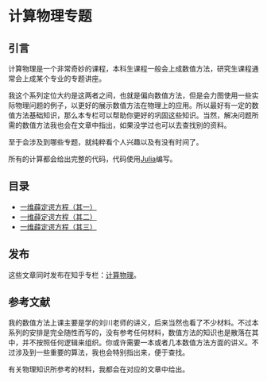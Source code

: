 # 计算物理专题

## 引言

计算物理是一个非常奇妙的课程，本科生课程一般会上成数值方法，研究生课程通常会上成某个专业的专题讲座。

我这个系列定位大约是这两者之间，也就是偏向数值方法，但是会力图使用一些实际物理问题的例子，以更好的展示数值方法在物理上的应用。所以最好有一定的数值方法基础知识，那么本专栏可以帮助你更好的巩固这些知识。当然，解决问题所需的数值方法我也会在文章中指出，如果没学过也可以去查找别的资料。

至于会涉及到哪些专题，就纯粹看个人兴趣以及有没有时间了。

所有的计算都会给出完整的代码，代码使用[Julia](https://julialang.org/)编写。

## 目录

- [一维薛定谔方程（其一）](./%E4%B8%80%E7%BB%B4%E8%96%9B%E5%AE%9A%E8%B0%94%E6%96%B9%E7%A8%8B%EF%BC%88%E5%85%B6%E4%B8%80%EF%BC%89.md)
- [一维薛定谔方程（其二）](./%E4%B8%80%E7%BB%B4%E8%96%9B%E5%AE%9A%E8%B0%94%E6%96%B9%E7%A8%8B%EF%BC%88%E5%85%B6%E4%BA%8C%EF%BC%89.md)
- [一维薛定谔方程（其三）](./%E4%B8%80%E7%BB%B4%E8%96%9B%E5%AE%9A%E8%B0%94%E6%96%B9%E7%A8%8B%EF%BC%88%E5%85%B6%E4%B8%89%EF%BC%89.md)

## 发布

这些文章同时发布在知乎专栏：[计算物理](https://www.zhihu.com/column/c_1530225229103656960)。

## 参考文献

我的数值方法上课主要是学的刘川老师的讲义，后来当然也看了不少材料。不过本系列的安排是完全随性而写的，没有参考任何材料，数值方法的知识也是散落在其中，并不按照任何逻辑来组织。你或许需要一本或者几本数值方法方面的讲义。不过涉及到一些重要的算法，我也会特别指出来，便于查找。

有关物理知识所参考的材料，我都会在对应的文章中给出。